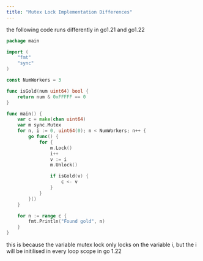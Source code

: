```yaml
---
title: "Mutex Lock Implementation Differences"
---
```


the following code runs differently in go1.21 and go1.22
```go
package main

import (
	"fmt"
	"sync"
)

const NumWorkers = 3

func isGold(num uint64) bool {
	return num & 0xFFFFF == 0
}

func main() {
	var c = make(chan uint64)
	var m sync.Mutex
	for n, i := 0, uint64(0); n < NumWorkers; n++ {
		go func() {
			for {
				m.Lock()
				i++
				v := i
				m.Unlock()

				if isGold(v) {
					c <- v
				}
			}
		}()
	}

	for n := range c {
		fmt.Println("Found gold", n)
	}
}
```

this is because the variable mutex lock only locks on the variable i, but the i will be
initilised in every loop scope in go 1.22